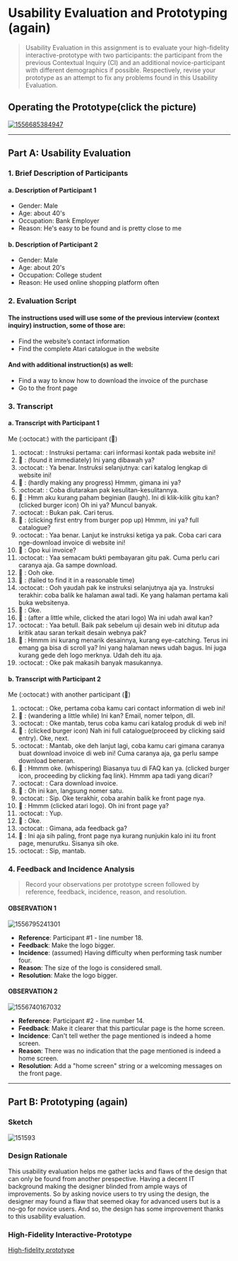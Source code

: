 # Usability Evaluation and Prototyping (again)
> Usability Evaluation in this assignment is to evaluate your high-fidelity interactive-prototype with two participants:
> the participant from the previous Contextual Inquiry (CI) 
> and an additional novice-participant with different demographics if possible.
> Respectively, revise your prototype as an attempt to fix any problems found in this Usability Evaluation.

## Operating the Prototype(click the picture)
[![1556685384947](https://user-images.githubusercontent.com/32842793/57005838-649a9780-6c05-11e9-9efc-885a1dc0b772.jpg)](https://youtu.be/98jKzYqWDWs)

---

## Part A: Usability Evaluation

### 1. Brief Description of Participants

#### a. Description of Participant 1
 - Gender: Male 
 - Age: about 40's
 - Occupation: Bank Employer 
 - Reason: He's easy to be found and is pretty close to me  

#### b. Description of Participant 2
 - Gender: Male
 - Age: about 20's
 - Occupation: College student
 - Reason: He used online shopping platform often
 
### 2. Evaluation Script
#### The instructions used will use some of the previous interview (context inquiry) instruction, some of those are:
 - Find the website’s contact information
 - Find the complete Atari catalogue in the website

#### And with additional instruction(s) as well:
- Find a way to know how to download the invoice of the purchase
- Go to the front page
 
### 3. Transcript
#### a. Transcript with Participant 1
Me (:octocat:) with the participant (:moyai:)
 1.  :octocat:  : Instruksi pertama: cari informasi kontak pada website ini!
 2.  :moyai:     : (found it immediately) Ini yang dibawah ya?
 3.  :octocat:  : Ya benar. Instruksi selanjutnya: cari katalog lengkap di website ini!
 4.  :moyai:     : (hardly making any progress) Hmmm, gimana ini ya?
 5.  :octocat:  : Coba diutarakan pak kesulitan-kesulitannya.
 6.  :moyai:     : Hmm aku kurang paham beginian (laugh). Ini di klik-kilik gitu kan? (clicked burger icon) Oh ini ya? Muncul banyak.
 7.  :octocat:  : Bukan pak. Cari terus.
 8.  :moyai:     : (clicking first entry from burger pop up) Hmmm, ini ya? full catalogue?
 9.  :octocat:  : Yaa benar. Lanjut ke instruksi ketiga ya pak. Coba cari cara nge-download invoice di website ini!
 10. :moyai:     : Opo kui invoice?
 11. :octocat:  : Yaa semacam bukti pembayaran gitu pak. Cuma perlu cari caranya aja. Ga sampe download.
 12. :moyai:     : Ooh oke.
 13. :moyai:     : (failed to find it in a reasonable time)
 14. :octocat:  : Ooh yaudah pak ke instruksi selanjutnya aja ya. Instruksi terakhir: coba balik ke halaman awal tadi. Ke yang halaman pertama kali buka websitenya.
 15. :moyai:     : Oke.
 16. :moyai:     : (after a little while, clicked the atari logo) Wa ini udah awal kan?
 17. :octocat:  : Yaa betull. Baik pak sebelum uji desain web ini ditutup ada kritik atau saran terkait desain webnya pak?
 18. :moyai: : Hmmm ini kurang menarik desainnya, kurang eye-catching. Terus ini emang ga bisa di scroll ya? Ini yang halaman news udah bagus. Ini juga kurang gede deh logo merknya. Udah deh itu aja.
 19. :octocat: : Oke pak makasih banyak masukannya.

#### b. Transcript with Participant 2
Me (:octocat:) with another participant (:runner:)
1.  :octocat:  : Oke, pertama coba kamu cari contact information di web ini!
2.  :runner: : (wandering a little while) Ini kan? Email, nomer telpon, dll.
3. :octocat: : Oke mantab, terus coba kamu cari katalog produk di web ini!
4. :runner: : (clicked burger icon) Nah ini full catalogue(proceed by clicking said entry). Oke, next.
5. :octocat: : Mantab, oke deh lanjut lagi, coba kamu cari gimana caranya buat download invoice di web ini! Cuma caranya aja, ga perlu sampe download beneran.
6. :runner: : Hmmm oke. (whispering) Biasanya tuu di FAQ kan ya. (clicked burger icon, proceeding by clicking faq link). Hmmm apa tadi yang dicari?
7. :octocat: : Cara download invoice.
8. :runner: : Oh ini kan, langsung nomer satu.
9. :octocat: : Sip. Oke terakhir, coba arahin balik ke front page nya.
10. :runner: : Hmmm (clicked atari logo). Oh ini front page ya?
11. :octocat: : Yup.
12. :runner: : Oke.
13. :octocat: : Gimana, ada feedback ga?
14. :runner: : Ini aja sih paling, front page nya kurang nunjukin kalo ini itu front page, menurutku. Sisanya sih oke.
15. :octocat: : Sip, mantab.

### 4. Feedback and Incidence Analysis
> Record your observations per prototype screen followed by reference, feedback, incidence, reason, and resolution.

#### OBSERVATION 1
![1556795241301](https://user-images.githubusercontent.com/32842793/57071641-4025e480-6d05-11e9-99f4-34587284e12c.jpg)

 - **Reference**: Participant #1 - line number 18.
 - **Feedback**: Make the logo bigger.
 - **Incidence**: (assumed) Having difficulty when performing task number four.
 - **Reason**: The size of the logo is considered small.
 - **Resolution**: Make the logo bigger.
 
 #### OBSERVATION 2
![1556740167032](https://user-images.githubusercontent.com/32842793/57039051-cac6ff00-6c85-11e9-8edd-56e673f61eda.jpg)

 - **Reference**: Participant #2 - line number 14.
 - **Feedback**: Make it clearer that this particular page is the home screen. 
 - **Incidence**: Can't tell wether the page mentioned is indeed a home screen.
 - **Reason**: There was no indication that the page mentioned is indeed a home screen.
 - **Resolution**: Add a "home screen" string or a welcoming messages on the front page. 
 
 ---

## Part B: Prototyping (again)
### Sketch

![151593](https://user-images.githubusercontent.com/32842793/57073014-effd5100-6d09-11e9-8bc4-91c223ea7ffe.jpg)

### Design Rationale
This usability evaluation helps me gather lacks and flaws of the design that can only be found from another prespective. Having a decent IT background making the designer blinded from ample ways of improvements. So by asking novice users to try using the design, the designer may found a flaw that seemed okay for advanced users but is a no-go for novice users. And so, the design has some improvement thanks to this usability evaluation.  

### High-Fidelity Interactive-Prototype
[High-fidelity prototype](https://invis.io/B5RTGQMWKYU)
